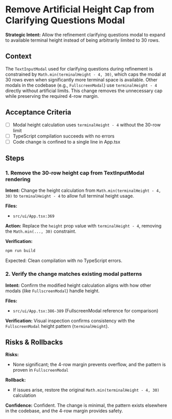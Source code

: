 # Remove Artificial Height Cap from Clarifying Questions Modal

**Strategic Intent:** Allow the refinement clarifying questions modal to expand to available terminal height instead of being arbitrarily limited to 30 rows.

## Context

The `TextInputModal` used for clarifying questions during refinement is constrained by `Math.min(terminalHeight - 4, 30)`, which caps the modal at 30 rows even when significantly more terminal space is available. Other modals in the codebase (e.g., `FullscreenModal`) use `terminalHeight - 4` directly without artificial limits. This change removes the unnecessary cap while preserving the required 4-row margin.

## Acceptance Criteria

- [ ] Modal height calculation uses `terminalHeight - 4` without the 30-row limit
- [ ] TypeScript compilation succeeds with no errors
- [ ] Code change is confined to a single line in App.tsx

## Steps

### 1. Remove the 30-row height cap from TextInputModal rendering
**Intent:** Change the height calculation from `Math.min(terminalHeight - 4, 30)` to `terminalHeight - 4` to allow full terminal height usage.

**Files:**
- `src/ui/App.tsx:369`

**Action:** Replace the `height` prop value with `terminalHeight - 4`, removing the `Math.min(..., 30)` constraint.

**Verification:** 
```bash
npm run build
```
Expected: Clean compilation with no TypeScript errors.

### 2. Verify the change matches existing modal patterns
**Intent:** Confirm the modified height calculation aligns with how other modals (like `FullscreenModal`) handle height.

**Files:**
- `src/ui/App.tsx:386-389` (FullscreenModal reference for comparison)

**Verification:** Visual inspection confirms consistency with the `FullscreenModal` height pattern (`terminalHeight`).

## Risks & Rollbacks

**Risks:**
- None significant; the 4-row margin prevents overflow, and the pattern is proven in `FullscreenModal`

**Rollback:**
- If issues arise, restore the original `Math.min(terminalHeight - 4, 30)` calculation

**Confidence:** Confident. The change is minimal, the pattern exists elsewhere in the codebase, and the 4-row margin provides safety.
